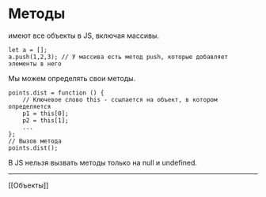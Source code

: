 # Методы
имеют все объекты в JS, включая массивы.
```
let a = [];
a.push(1,2,3); // У массива есть метод push, которые добавляет элементы в него
```

Мы можем определять свои методы.
```
points.dist = function () {
	// Ключевое слово this - ссылается на объект, в котором определяется
	p1 = this[0];
	p2 = this[1];
	...
};
// Вызов метода
points.dist();
```

В JS нельзя вызвать методы только на null и undefined.

---
[[Объекты]]